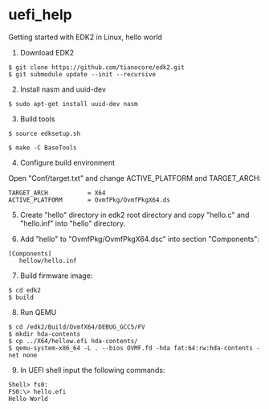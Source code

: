 # uefi_help
Getting started with EDK2 in Linux, hello world


1) Download EDK2
```
$ git clone https://github.com/tianocore/edk2.git
$ git submodule update --init --recursive
```
2) Install nasm and uuid-dev
```
$ sudo apt-get install uuid-dev nasm
```
3) Build tools
```
$ source edksetup.sh

$ make -C BaseTools
```
4) Configure build environment

Open "Conf/target.txt" and change ACTIVE_PLATFORM and TARGET_ARCH:
```
TARGET_ARCH           = X64
ACTIVE_PLATFORM       = OvmfPkg/OvmfPkgX64.ds
```
5) Create "hello" directory in edk2 root directory and copy "hello.c" and "hello.inf" into "hello" directory.

6) Add "hello" to "OvmfPkg/OvmfPkgX64.dsc" into section "Components":
```
[Components]                                                                                                           
   hellow/hello.inf
```

7) Build firmware image:
```
$ cd edk2
$ build
```
8) Run QEMU
```
$ cd /edk2/Build/OvmfX64/DEBUG_GCC5/FV
$ mkdir hda-contents
$ cp ../X64/hellow.efi hda-contents/
$ qemu-system-x86_64 -L . --bios OVMF.fd -hda fat:64:rw:hda-contents -net none
```
9) In UEFI shell input the following commands:
```
Shell> fs0:
FS0:\> hello.efi
Hello World
```



